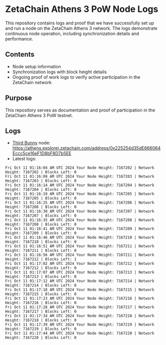 # ZetaChain Athens 3 PoW Node Logs
This repository contains logs and proof that we have successfully set up and run a node on the ZetaChain Athens 3 network. The logs demonstrate continuous node operation, including synchronization details and performance.

## Contents
- Node setup information
- Synchronization logs with block height details
- Ongoing proof of work logs to verify active participation in the ZetaChain network

## Purpose
This repository serves as documentation and proof of participation in the ZetaChain Athens 3 PoW testnet.

## Logs

- [Third Bunny](https://thirdbunny.xyz/) node: https://athens.explorer.zetachain.com/address/0x225254d35dE666064Eccc5ce16eF1D8bF8D7b5EE
- Latest logs:
```
Fri Oct 11 01:16:04 AM UTC 2024 Your Node Height: 7167202 | Network Height: 7167202 | Blocks Left: 0
Fri Oct 11 01:16:09 AM UTC 2024 Your Node Height: 7167203 | Network Height: 7167203 | Blocks Left: 0
Fri Oct 11 01:16:14 AM UTC 2024 Your Node Height: 7167204 | Network Height: 7167204 | Blocks Left: 0
Fri Oct 11 01:16:19 AM UTC 2024 Your Node Height: 7167205 | Network Height: 7167205 | Blocks Left: 0
Fri Oct 11 01:16:25 AM UTC 2024 Your Node Height: 7167206 | Network Height: 7167206 | Blocks Left: 0
Fri Oct 11 01:16:30 AM UTC 2024 Your Node Height: 7167207 | Network Height: 7167207 | Blocks Left: 0
Fri Oct 11 01:16:35 AM UTC 2024 Your Node Height: 7167208 | Network Height: 7167208 | Blocks Left: 0
Fri Oct 11 01:16:41 AM UTC 2024 Your Node Height: 7167209 | Network Height: 7167209 | Blocks Left: 0
Fri Oct 11 01:16:46 AM UTC 2024 Your Node Height: 7167210 | Network Height: 7167210 | Blocks Left: 0
Fri Oct 11 01:16:51 AM UTC 2024 Your Node Height: 7167211 | Network Height: 7167211 | Blocks Left: 0
Fri Oct 11 01:16:56 AM UTC 2024 Your Node Height: 7167211 | Network Height: 7167212 | Blocks Left: 1
Fri Oct 11 01:17:02 AM UTC 2024 Your Node Height: 7167212 | Network Height: 7167212 | Blocks Left: 0
Fri Oct 11 01:17:07 AM UTC 2024 Your Node Height: 7167213 | Network Height: 7167213 | Blocks Left: 0
Fri Oct 11 01:17:12 AM UTC 2024 Your Node Height: 7167214 | Network Height: 7167214 | Blocks Left: 0
Fri Oct 11 01:17:18 AM UTC 2024 Your Node Height: 7167215 | Network Height: 7167215 | Blocks Left: 0
Fri Oct 11 01:17:23 AM UTC 2024 Your Node Height: 7167216 | Network Height: 7167216 | Blocks Left: 0
Fri Oct 11 01:17:28 AM UTC 2024 Your Node Height: 7167217 | Network Height: 7167217 | Blocks Left: 0
Fri Oct 11 01:17:34 AM UTC 2024 Your Node Height: 7167218 | Network Height: 7167218 | Blocks Left: 0
Fri Oct 11 01:17:39 AM UTC 2024 Your Node Height: 7167219 | Network Height: 7167219 | Blocks Left: 0
Fri Oct 11 01:17:44 AM UTC 2024 Your Node Height: 7167220 | Network Height: 7167220 | Blocks Left: 0
```

